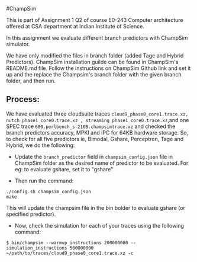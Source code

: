 #ChampSim

This is part of Assignment 1 Q2 of course E0-243 Computer architecture offered at CSA department at Indian Institute of Science.

In this assignment we evaluate different branch predictors with ChampSim simulator.

We have only modified the files in branch folder (added Tage and Hybrid Predictors).
ChampSim installation guilde can be found in ChampSim's README.md file. Follow the instructions on ChampSim Github link and set it up and the replace the Champsim's branch folder with the given branch folder, and then run.



## Process:

We have evaluated three cloudsuite traces  `cloud9_phase0_core1.trace.xz, nutch_phase1_core0.trace.xz , streaming_phase1_core0.trace.xz`,and one SPEC trace `600.perlbench_s-210B.champsimtrace.xz` and checked the branch predictors accuracy, MPKI and IPC for 64KB hardware storage. So, to check for all five predictors ie, Bimodal, Gshare, Perceptron, Tage and Hybrid, we do the following:

- Update the  `branch_predictor` field in `champsim_config.json` file in ChampSim folder as the desired name of predictor to be evaluated. For eg: to evaluate gshare, set it to "gshare"

- Then run the command:

```
./config.sh champsim_config.json
make
```
This will update the champsim file in the bin bolder to evaluate gshare (or specified predictor).

- Now, check the simulation for each of your traces using the following command:

```
$ bin/champsim --warmup_instructions 200000000 --simulation_instructions 500000000 ~/path/to/traces/cloud9_phase0_core1.trace.xz -c
```
